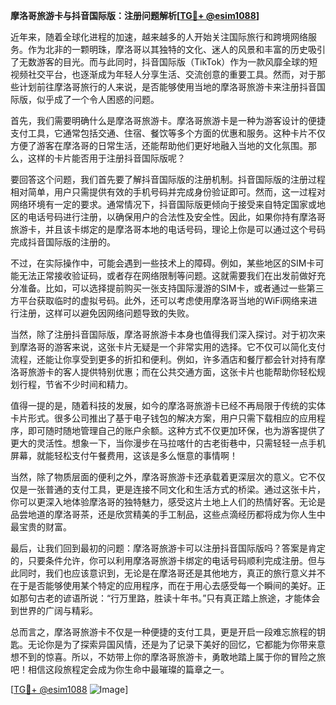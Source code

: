 **摩洛哥旅游卡与抖音国际版：注册问题解析[[TG💪+ @esim1088](https://t.me/s/esim1088)]**

近年来，随着全球化进程的加速，越来越多的人开始关注国际旅行和跨境网络服务。作为北非的一颗明珠，摩洛哥以其独特的文化、迷人的风景和丰富的历史吸引了无数游客的目光。而与此同时，抖音国际版（TikTok）作为一款风靡全球的短视频社交平台，也逐渐成为年轻人分享生活、交流创意的重要工具。然而，对于那些计划前往摩洛哥旅行的人来说，是否能够使用当地的摩洛哥旅游卡来注册抖音国际版，似乎成了一个令人困惑的问题。

首先，我们需要明确什么是摩洛哥旅游卡。摩洛哥旅游卡是一种为游客设计的便捷支付工具，它通常包括交通、住宿、餐饮等多个方面的优惠和服务。这种卡片不仅方便了游客在摩洛哥的日常生活，还能帮助他们更好地融入当地的文化氛围。那么，这样的卡片能否用于注册抖音国际版呢？

要回答这个问题，我们首先要了解抖音国际版的注册机制。抖音国际版的注册过程相对简单，用户只需提供有效的手机号码并完成身份验证即可。然而，这一过程对网络环境有一定的要求。通常情况下，抖音国际版更倾向于接受来自特定国家或地区的电话号码进行注册，以确保用户的合法性及安全性。因此，如果你持有摩洛哥旅游卡，并且该卡绑定的是摩洛哥本地的电话号码，理论上你是可以通过这个号码完成抖音国际版的注册的。

不过，在实际操作中，可能会遇到一些技术上的障碍。例如，某些地区的SIM卡可能无法正常接收验证码，或者存在网络限制等问题。这就需要我们在出发前做好充分准备。比如，可以选择提前购买一张支持国际漫游的SIM卡，或者通过一些第三方平台获取临时的虚拟号码。此外，还可以考虑使用摩洛哥当地的WiFi网络来进行注册，这样可以避免因网络问题导致的失败。

当然，除了注册抖音国际版，摩洛哥旅游卡本身也值得我们深入探讨。对于初次来到摩洛哥的游客来说，这张卡片无疑是一个非常实用的选择。它不仅可以简化支付流程，还能让你享受到更多的折扣和便利。例如，许多酒店和餐厅都会针对持有摩洛哥旅游卡的客人提供特别优惠；而在公共交通方面，这张卡片也能帮助你轻松规划行程，节省不少时间和精力。

值得一提的是，随着科技的发展，如今的摩洛哥旅游卡已经不再局限于传统的实体卡片形式。很多公司推出了基于电子钱包的解决方案，用户只需下载相应的应用程序，即可随时随地管理自己的账户余额。这种方式不仅更加环保，也为游客提供了更大的灵活性。想象一下，当你漫步在马拉喀什的古老街巷中，只需轻轻一点手机屏幕，就能轻松支付午餐费用，这该是多么惬意的事情啊！

当然，除了物质层面的便利之外，摩洛哥旅游卡还承载着更深层次的意义。它不仅仅是一张普通的支付工具，更是连接不同文化和生活方式的桥梁。通过这张卡片，你可以更深入地体验摩洛哥的独特魅力，感受这片土地上人们的热情好客。无论是品尝地道的摩洛哥茶，还是欣赏精美的手工制品，这些点滴经历都将成为你人生中最宝贵的财富。

最后，让我们回到最初的问题：摩洛哥旅游卡可以注册抖音国际版吗？答案是肯定的，只要条件允许，你可以利用摩洛哥旅游卡绑定的电话号码顺利完成注册。但与此同时，我们也应该意识到，无论是在摩洛哥还是其他地方，真正的旅行意义并不在于是否能够使用某个特定的应用程序，而在于用心去感受每一个瞬间的美好。正如那句古老的谚语所说：“行万里路，胜读十年书。”只有真正踏上旅途，才能体会到世界的广阔与精彩。

总而言之，摩洛哥旅游卡不仅是一种便捷的支付工具，更是开启一段难忘旅程的钥匙。无论你是为了探索异国风情，还是为了记录下美好的回忆，它都能为你带来意想不到的惊喜。所以，不妨带上你的摩洛哥旅游卡，勇敢地踏上属于你的冒险之旅吧！相信这段旅程定会成为你生命中最璀璨的篇章之一。

[[TG💪+ @esim1088](https://t.me/s/esim1088) ![Image](https://i.postimg.cc/4NQfJmqS/Snipaste-2025-05-13-00-14-12.png)]